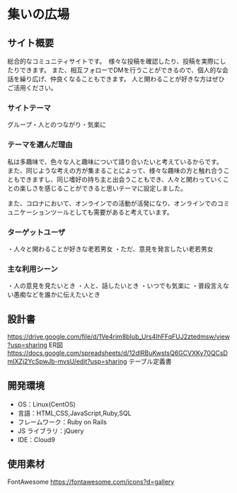 # 集いの広場

## サイト概要
総合的なコミュニティサイトです。　様々な投稿を確認したり、投稿を実際にしたりできます。
また、相互フォローでDMを行うことができるので、個人的な会話を繰り広げ、仲良くなることもできます。
人と関わることが好きな方はぜひご活用ください。

### サイトテーマ

グループ・人とのつながり・気楽に

### テーマを選んだ理由

私は多趣味で、色々な人と趣味について語り合いたいと考えているからです。
また、同じような考えの方が集まることによって、様々な趣味の方と触れ合うこともできますし、同じ嗜好の持ち主と出会うこともでき、人々と関わっていくことの楽しさを感じることができると思いテーマに設定しました。

また、コロナにおいて、オンラインでの活動が活発になり、オンラインでのコミュニケーションツールとしても需要があると考えています。


### ターゲットユーザ

・人々と関わることが好きな老若男女
・ただ、意見を発言したい老若男女

### 主な利用シーン

・人の意見を見たいとき
・人と、話したいとき
・いつでも気楽に
・普段言えない愚痴などを誰かに伝えたいとき

## 設計書

https://drive.google.com/file/d/1Ve4rim8bIub_Urs4IhFFqFUJ2ztedmsw/view?usp=sharing   ER図
https://docs.google.com/spreadsheets/d/12dlRBuKwstsQ6GCVXKy70QCsDmIXZj2YcSpwJb-mvsU/edit?usp=sharing   テーブル定義書

## 開発環境

- OS：Linux(CentOS)
- 言語：HTML,CSS,JavaScript,Ruby,SQL
- フレームワーク：Ruby on Rails
- JS ライブラリ：jQuery
- IDE：Cloud9

## 使用素材

FontAwesome   https://fontawesome.com/icons?d=gallery
